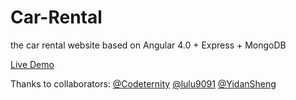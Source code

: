 # Car-Rental
the car rental website based on Angular 4.0 + Express + MongoDB

[Live Demo](http://utdcarrental.com)

Thanks to collaborators: [@Codeternity](https://github.com/Codeternity) [@lulu9091](https://github.com/lulu9091) [@YidanSheng](https://github.com/YidanSheng)
